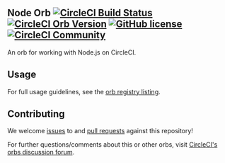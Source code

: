 ## Node Orb  [![CircleCI Build Status](https://circleci.com/gh/CircleCI-Public/node-orb.svg?style=shield "CircleCI Build Status")](https://circleci.com/gh/CircleCI-Public/node-orb) [![CircleCI Orb Version](https://badges.circleci.com/orbs/circleci/node.svg)](https://circleci.com/orbs/registry/orb/circleci/node) [![GitHub license](https://img.shields.io/badge/license-MIT-blue.svg)](https://raw.githubusercontent.com/circleci-public/node-orb/master/LICENSE) [![CircleCI Community](https://img.shields.io/badge/community-CircleCI%20Discuss-343434.svg)](https://discuss.circleci.com/c/ecosystem/orbs)

An orb for working with Node.js on CircleCI.

## Usage

For full usage guidelines, see the [orb registry listing](http://circleci.com/orbs/registry/orb/circleci/node).

## Contributing

We welcome [issues](https://github.com/CircleCI-Public/node-orb/issues) to and [pull requests](https://github.com/CircleCI-Public/node-orb/pulls) against this repository!

For further questions/comments about this or other orbs, visit [CircleCI's orbs discussion forum](https://discuss.circleci.com/c/orbs).
